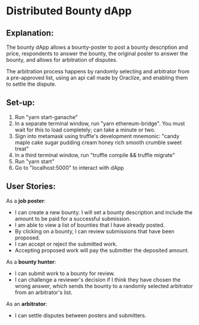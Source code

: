 Distributed Bounty dApp
=======================

Explanation:
------------
The bounty dApp allows a bounty-poster to post a bounty description and price, respondents to answer the bounty, the original poster to answer the bounty, and allows for arbitration of disputes.

The arbitration process happens by randomly selecting and arbitrator from a pre-approved list, using an api call made by Oraclize, and enabling them to settle the dispute.

Set-up:
-------
1. Run "yarn start-ganache"
2. In a separate terminal window, run "yarn ethereum-bridge". You must wait for this to load completely; can take a minute or two.
3. Sign into metamask using truffle's development mnemonic: "candy maple cake sugar pudding cream honey rich smooth crumble sweet treat"
4. In a third terminal window, run "truffle compile && truffle migrate"
5. Run "yarn start"
6. Go to "localhost:5000" to interact with dApp

User Stories:
-------------
As a **job poster**:
- I can create a new bounty. I will set a bounty description and include the amount to be paid for a successful submission.
- I am able to view a list of bounties that I have already posted.
- By clicking on a bounty, I can review submissions that have been proposed.
- I can accept or reject the submitted work.
- Accepting proposed work will pay the submitter the deposited amount.
 
As a **bounty hunter**:
- I can submit work to a bounty for review.
- I can challenge a reviewer's decision if I think they have chosen the wrong answer, which sends the bounty to a randomly selected arbitrator from an arbitrator's list.

As an **arbitrator**:
- I can settle disputes between posters and submitters.
